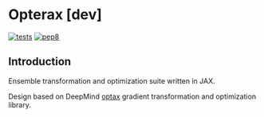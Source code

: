 # Opterax [dev]

[![tests][tests-bld-img]][tests-bld-url]
[![pep8][pep8-bld-img]][pep8-bld-url]


[tests-bld-img]: https://github.com/bischtob/opterax/workflows/tests/badge.svg
[tests-bld-url]: https://github.com/bischtob/opterax/actions?query=workflow%3ATests
[pep8-bld-img]: https://github.com/bischtob/opterax/workflows/pep8/badge.svg
[pep8-bld-url]: https://github.com/bischtob/opterax/actions?query=workflow%3ALintering]

## Introduction

Ensemble transformation and optimization suite written in JAX.

Design based on DeepMind [optax](https://github.com/deepmind/optax) gradient transformation and optimization library.
